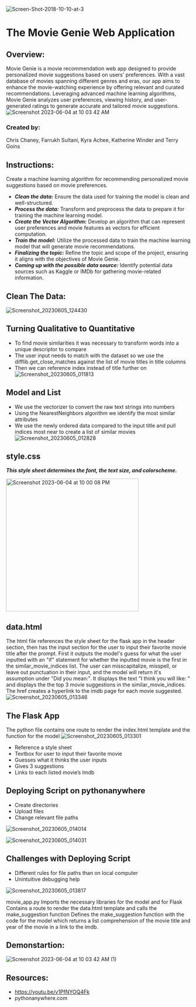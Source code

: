 ![Screen-Shot-2018-10-10-at-3](https://github.com/chrischaney3/movie_genie/assets/112741203/e1ec48e2-78e9-45ae-95aa-c5cd9e26c51d)




# The Movie Genie Web Application
## Overview:
Movie Genie is a movie recommendation web app designed to provide personalized movie suggestions based on users' preferences. With a vast database of movies spanning different genres and eras, our app aims to enhance the movie-watching experience by offering relevant and curated recommendations. Leveraging advanced machine learning algorithms, Movie Genie analyzes user preferences, viewing history, and user-generated ratings to generate accurate and tailored movie suggestions.
![Screenshot 2023-06-04 at 10 03 42 AM](https://github.com/chrischaney3/movie_genie/assets/112741203/7332cc65-ad39-4c9e-a5ac-3302d778f211)

### Created by: 
Chris Chaney, Farrukh Sultani, Kyra Achee, Katherine Winder and Terry Goins

## Instructions:
Create a machine learning algorithm for recommending personalized movie suggestions based on movie preferences.
- ***Clean the data:*** Ensure the data used for training the model is clean and well-structured.
- ***Process the data:*** Transform and preprocess the data to prepare it for training the machine learning model.
- ***Create the Vector Algorithm:*** Develop an algorithm that can represent user preferences and movie features as vectors for efficient computation.
- ***Train the model:*** Utilize the processed data to train the machine learning model that will generate movie recommendations.
- ***Finalizing the topic:*** Refine the topic and scope of the project, ensuring it aligns with the objectives of Movie Genie.
- ***Coming up with the possible data source:*** Identify potential data sources such as Kaggle or IMDb for gathering movie-related information.

## Clean The Data:
![Screenshot_20230605_124430](https://github.com/chrischaney3/movie_genie/assets/112741203/e4816a12-37b3-4258-843f-75f5c21eb455)

## Turning Qualitative to Quantitative
  - To find movie similarities it was necessary to transform words into a unique descriptor to compare
  - The user input needs to match with the dataset so we use the difflib.get_close_matches against the list of movie titles in title      columns
  - Then we can reference index instead of title further on
![Screenshot_20230605_011813](https://github.com/chrischaney3/movie_genie/assets/112741203/98cb5edc-de99-44c6-bbfc-60ca9542533a)

## Model and List
  - We use the vectorizer to convert the raw text strings into numbers
  - Using the NearestNeighbors algorithm we identify the most similar attributes
  - We use the newly ordered data compared to the input title and pull indices most near to create a list of similar movies
  ![Screenshot_20230605_012828](https://github.com/chrischaney3/movie_genie/assets/112741203/7e3ac995-afb3-454e-9623-d6fdec6abc00)

## style.css
***This style sheet determines the font, the text size, and colorscheme.***

<img width="362" alt="Screenshot 2023-06-04 at 10 00 08 PM" src="https://github.com/chrischaney3/movie_genie/assets/112666732/a66c1112-2718-4e91-a923-629e3abcbfaa">

## data.html
The html file references the style sheet for the flask app in the header section, then has the input section for the user to input their favorite movie title after the prompt. First it outputs the model's guess for what the user inputted with an "if" statement for whether the inputted movie is the first in the similar_movie_indices list. The user can misscapitalize, misspell, or leave out punctuation in their input, and the model will return it's assumption under "Did you mean:". It displays the text "I think you will like: " and displays the the top 3 movie suggestions in the similar_movie_indices. The href creates a hyperlink to the imdb page for each movie suggested. 
![Screenshot_20230605_013346](https://github.com/chrischaney3/movie_genie/assets/112741203/32bbe1ff-e143-4d4e-bf46-51a19983b177)

## The Flask App 
The python file contains one route to render the index.html template and the function for the model
![Screenshot_20230605_013301](https://github.com/chrischaney3/movie_genie/assets/112741203/562b8be2-f6f4-48b8-8f14-8ca8e1ee9b0f)

  - Reference a style sheet
  - Textbox for user to input their favorite movie
  - Guesses what it thinks the user inputs
  - Gives 3 suggestions
  - Links to each listed movie’s Imdb
  

## Deploying Script on pythonanywhere
  - Create directories
  - Upload files
  - Change relevant file paths
  
![Screenshot_20230605_014014](https://github.com/chrischaney3/movie_genie/assets/112741203/0fcd6d40-2f39-4ddc-9256-6baa405b8342)

![Screenshot_20230605_014031](https://github.com/chrischaney3/movie_genie/assets/112741203/a325d5f3-acaf-4302-b987-f7733ab3239a)



## Challenges with Deploying Script
- Different rules for file paths than on local computer
- Unintuitive debugging help

![Screenshot_20230605_013817](https://github.com/chrischaney3/movie_genie/assets/112741203/21ac6cca-d195-42c7-b61a-cfc5237f6fcb)

movie_app.py
Imports the necessary libraries for the model and for Flask
Contains a route to render the data.html template and calls the make_suggestion function
Defines the make_suggestion function with the code for the model which returns a list comprehension of the movie title and year of the movie in a link to the imdb.


## Demonstartion:
![Screenshot 2023-06-04 at 10 03 42 AM (1)](https://github.com/chrischaney3/movie_genie/assets/112741203/1e74ef5b-9a8a-4463-9b89-05419deb8c5b)




## Resources:
  - https://youtu.be/v1PfNYOQ4Fk
  - pythonanywhere.com 
